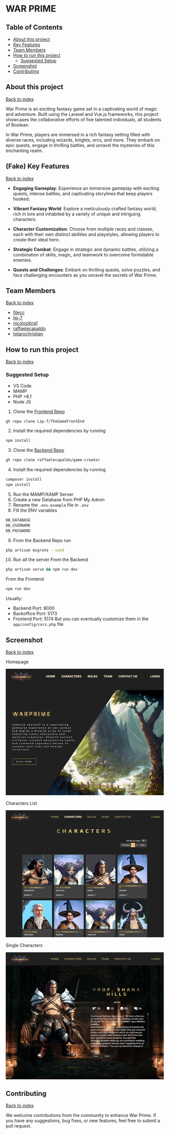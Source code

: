 # WAR PRIME

## Table of Contents

  - [About this project](#about-this-project)
  - [Key Features](#key-features)
  - [Team Members](#team-members)
  - [How to run this project](#how-to-run-this-project)
    - [Suggested Setup](#suggested-setup)
  - [Screenshot](#screenshot)
  - [Contributing](#contributing)

## About this project
[Back to index](##table-of-content)

War Prime is an exciting fantasy game set in a captivating world of magic and adventure. Built using the Laravel and Vue.js frameworks, this project showcases the collaborative efforts of five talented individuals, all students of Boolean.

In War Prime, players are immersed in a rich fantasy setting filled with diverse races, including wizards, knights, orcs, and more. They embark on epic quests, engage in thrilling battles, and unravel the mysteries of this enchanting realm.


## (Fake) Key Features
[Back to index](##table-of-content)

- **Engaging Gameplay**: Experience an immersive gameplay with exciting quests, intense battles, and captivating storylines that keep players hooked.

- **Vibrant Fantasy World**: Explore a meticulously crafted fantasy world, rich in lore and inhabited by a variety of unique and intriguing characters.

- **Character Customization**: Choose from multiple races and classes, each with their own distinct abilities and playstyles, allowing players to create their ideal hero.

- **Strategic Combat**: Engage in strategic and dynamic battles, utilizing a combination of skills, magic, and teamwork to overcome formidable enemies.

- **Quests and Challenges**: Embark on thrilling quests, solve puzzles, and face challenging encounters as you unravel the secrets of War Prime.

## Team Members
[Back to index](##table-of-content)
- [filecc](https://github.com/filecc)
- [lip-7](https://github.com/Lip-7)
- [nicolozibra1](https://github.com/nicolozibra1)
- [raffaelecapaldo](https://github.com/raffaelecapaldo)
- [totarochristian](https://github.com/totarochristian)



## How to run this project
[Back to index](##table-of-content)

### Suggested Setup

- VS Code
- MAMP
- PHP >8.1
- Node JS

1. Clone the [Frontend Repo](https://github.com/Lip-7/TheGameFrontEnd)
```sh
gh repo clone Lip-7/TheGameFrontEnd
```
2. Install the required dependencies by running
 ```sh
npm install
```
3. Clone the [Backend Repo](https://github.com/raffaelecapaldo/game-creator)
 ```sh
gh repo clone raffaelecapaldo/game-creator
```
4. Install the required dependencies by running
```sh
composer install
npm install
```
5. Run the MAMP/XAMP Server
6. Create a new Database from PHP My Admin
7. Rename the `.env.example` file in `.env`
8. Fill the ENV variables
```js
DB_DATABASE
DB_USERNAME
DB_PASSWORD
```
9. From the Backend Repo run
```sh
php artisan migrate --seed
```
10. Run all the server
From the Backend
```sh
php artisan serve && npm run dev
```
From the Frontend
```sh
npm run dev
```

Usually:
- Backend Port: 8000
- Backoffice Port: 5173
- Frontend Port: 5174
But  you can eventually customize them in the `app/config/cors.php` file


## Screenshot
[Back to index](##table-of-content)

Homepage

![Homepage](/screenshots/homepage.png)

Characters List

![Characters List](/screenshots/characters-list.png)

Single Characters

![Single Characters](/screenshots/single-character.png)


## Contributing
[Back to index](##table-of-content)

We welcome contributions from the community to enhance War Prime. If you have any suggestions, bug fixes, or new features, feel free to submit a pull request.